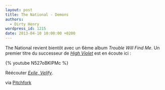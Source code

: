 ```yaml
---
layout: post
title: The National - Demons
authors:
  - Dirty Henry
wordpress_id: 1215
date: 2013-04-10 10:00:00 +0200
---
```


The National revient bientôt avec un 6ème album _Trouble Will Find Me_. Un
premier titre du successeur de [_High Violet_][i696] est en écoute ici :

{% youtube N527oBKIPMc %}

Réécouter [_Exile, Velify_][i901].

via
[Pitchfork](https://pitchfork.com/news/50230-listen-to-the-nationals-new-single-demons/)

[i696]: https://www.deadrooster.org/the-national-high-violet/
[i901]: https://www.deadrooster.org/the-national-exile-vilify/

